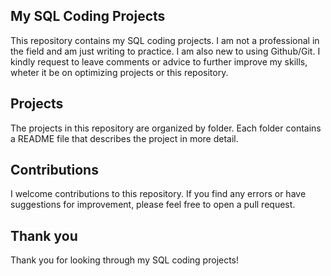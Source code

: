 ## My SQL Coding Projects
This repository contains my SQL coding projects. I am not a professional in the field and am just writing to practice.
I am also new to using Github/Git. 
I kindly request to leave comments or advice to further improve my skills, wheter it be on optimizing projects or this repository. 

## Projects
The projects in this repository are organized by folder. Each folder contains a README file that describes the project in more detail.

## Contributions
I welcome contributions to this repository. If you find any errors or have suggestions for improvement, please feel free to open a pull request.

## Thank you
Thank you for looking through my SQL coding projects!

